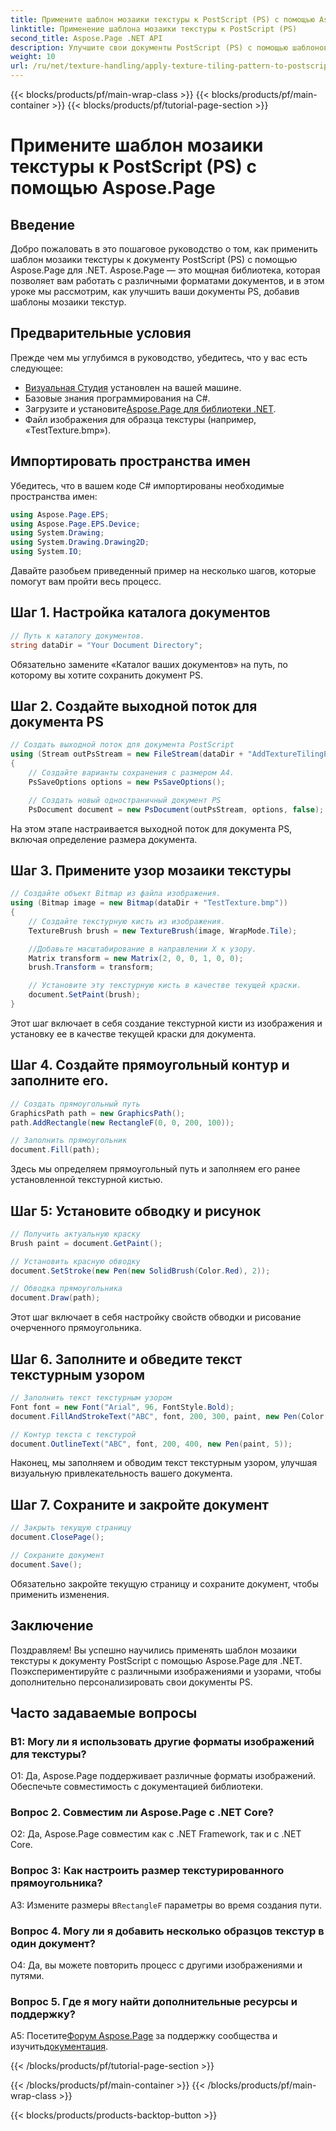 ```yaml
---
title: Примените шаблон мозаики текстуры к PostScript (PS) с помощью Aspose.Page
linktitle: Применение шаблона мозаики текстуры к PostScript (PS)
second_title: Aspose.Page .NET API
description: Улучшите свои документы PostScript (PS) с помощью шаблонов мозаики текстур с помощью Aspose.Page для .NET. Следуйте нашему пошаговому руководству для творческого подхода.
weight: 10
url: /ru/net/texture-handling/apply-texture-tiling-pattern-to-postscript-ps/
---
```


{{< blocks/products/pf/main-wrap-class >}}
{{< blocks/products/pf/main-container >}}
{{< blocks/products/pf/tutorial-page-section >}}

# Примените шаблон мозаики текстуры к PostScript (PS) с помощью Aspose.Page

## Введение

Добро пожаловать в это пошаговое руководство о том, как применить шаблон мозаики текстуры к документу PostScript (PS) с помощью Aspose.Page для .NET. Aspose.Page — это мощная библиотека, которая позволяет вам работать с различными форматами документов, и в этом уроке мы рассмотрим, как улучшить ваши документы PS, добавив шаблоны мозаики текстур.

## Предварительные условия

Прежде чем мы углубимся в руководство, убедитесь, что у вас есть следующее:

- [Визуальная Студия](https://visualstudio.microsoft.com/) установлен на вашей машине.
- Базовые знания программирования на C#.
-  Загрузите и установите[Aspose.Page для библиотеки .NET](https://releases.aspose.com/page/net/).
- Файл изображения для образца текстуры (например, «TestTexture.bmp»).

## Импортировать пространства имен

Убедитесь, что в вашем коде C# импортированы необходимые пространства имен:

```csharp
using Aspose.Page.EPS;
using Aspose.Page.EPS.Device;
using System.Drawing;
using System.Drawing.Drawing2D;
using System.IO;
```

Давайте разобьем приведенный пример на несколько шагов, которые помогут вам пройти весь процесс.

## Шаг 1. Настройка каталога документов

```csharp
// Путь к каталогу документов.
string dataDir = "Your Document Directory";
```

Обязательно замените «Каталог ваших документов» на путь, по которому вы хотите сохранить документ PS.

## Шаг 2. Создайте выходной поток для документа PS

```csharp
// Создать выходной поток для документа PostScript
using (Stream outPsStream = new FileStream(dataDir + "AddTextureTilingPattern_outPS.ps", FileMode.Create))
{
    // Создайте варианты сохранения с размером А4.
    PsSaveOptions options = new PsSaveOptions();

    // Создать новый одностраничный документ PS
    PsDocument document = new PsDocument(outPsStream, options, false);
```

На этом этапе настраивается выходной поток для документа PS, включая определение размера документа.

## Шаг 3. Примените узор мозаики текстуры

```csharp
// Создайте объект Bitmap из файла изображения.
using (Bitmap image = new Bitmap(dataDir + "TestTexture.bmp"))
{
    // Создайте текстурную кисть из изображения.
    TextureBrush brush = new TextureBrush(image, WrapMode.Tile);

    //Добавьте масштабирование в направлении X к узору.
    Matrix transform = new Matrix(2, 0, 0, 1, 0, 0);
    brush.Transform = transform;

    // Установите эту текстурную кисть в качестве текущей краски.
    document.SetPaint(brush);
}
```

Этот шаг включает в себя создание текстурной кисти из изображения и установку ее в качестве текущей краски для документа.

## Шаг 4. Создайте прямоугольный контур и заполните его.

```csharp
// Создать прямоугольный путь
GraphicsPath path = new GraphicsPath();
path.AddRectangle(new RectangleF(0, 0, 200, 100));

// Заполнить прямоугольник
document.Fill(path);
```

Здесь мы определяем прямоугольный путь и заполняем его ранее установленной текстурной кистью.

## Шаг 5: Установите обводку и рисунок

```csharp
// Получить актуальную краску
Brush paint = document.GetPaint();

// Установить красную обводку
document.SetStroke(new Pen(new SolidBrush(Color.Red), 2));

// Обводка прямоугольника
document.Draw(path);
```

Этот шаг включает в себя настройку свойств обводки и рисование очерченного прямоугольника.

## Шаг 6. Заполните и обведите текст текстурным узором

```csharp
// Заполнить текст текстурным узором
Font font = new Font("Arial", 96, FontStyle.Bold);
document.FillAndStrokeText("ABC", font, 200, 300, paint, new Pen(Color.Black, 2));

// Контур текста с текстурой
document.OutlineText("ABC", font, 200, 400, new Pen(paint, 5));
```

Наконец, мы заполняем и обводим текст текстурным узором, улучшая визуальную привлекательность вашего документа.

## Шаг 7. Сохраните и закройте документ

```csharp
// Закрыть текущую страницу
document.ClosePage();

// Сохраните документ
document.Save();
```

Обязательно закройте текущую страницу и сохраните документ, чтобы применить изменения.

## Заключение

Поздравляем! Вы успешно научились применять шаблон мозаики текстуры к документу PostScript с помощью Aspose.Page для .NET. Поэкспериментируйте с различными изображениями и узорами, чтобы дополнительно персонализировать свои документы PS.

## Часто задаваемые вопросы

### В1: Могу ли я использовать другие форматы изображений для текстуры?

О1: Да, Aspose.Page поддерживает различные форматы изображений. Обеспечьте совместимость с документацией библиотеки.

### Вопрос 2. Совместим ли Aspose.Page с .NET Core?

О2: Да, Aspose.Page совместим как с .NET Framework, так и с .NET Core.

### Вопрос 3: Как настроить размер текстурированного прямоугольника?

 A3: Измените размеры в`RectangleF` параметры во время создания пути.

### Вопрос 4. Могу ли я добавить несколько образцов текстур в один документ?

О4: Да, вы можете повторить процесс с другими изображениями и путями.

### Вопрос 5. Где я могу найти дополнительные ресурсы и поддержку?

 A5: Посетите[Форум Aspose.Page](https://forum.aspose.com/c/page/39) за поддержку сообщества и изучить[документация](https://reference.aspose.com/page/net/).

{{< /blocks/products/pf/tutorial-page-section >}}

{{< /blocks/products/pf/main-container >}}
{{< /blocks/products/pf/main-wrap-class >}}

{{< blocks/products/products-backtop-button >}}

